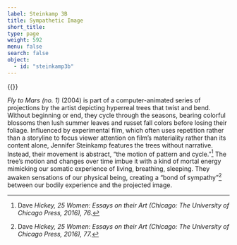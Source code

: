 ```yaml
---
label: Steinkamp 3B
title: Sympathetic Image
short_title:
type: page
weight: 592
menu: false
search: false
object:
  - id: "steinkamp3b"
---
```

{{<q-figure id="steinkamp3b" >}}

*Fly to Mars (no. 1)* (2004) is part of a computer-animated series of projections by the artist depicting hyperreal trees that twist and bend. Without beginning or end, they cycle through the seasons, bearing colorful blossoms then lush summer leaves and russet fall colors before losing their foliage. Influenced by experimental film, which often uses repetition rather than a storyline to focus viewer attention on film’s materiality rather than its content alone, Jennifer Steinkamp features the trees without narrative. Instead, their movement is abstract, “the motion of pattern and cycle.”[^1] The tree’s motion and changes over time imbue it with a kind of mortal energy mimicking our somatic experience of living, breathing, sleeping. They awaken sensations of our physical being, creating a “bond of sympathy”[^2] between our bodily experience and the projected image.

[^1]: Dave *Hickey, 25 Women: Essays on their Art (Chicago: The University of Chicago Press, 2016), 76.*

[^2]: Dave *Hickey, 25 Women: Essays on their Art (Chicago: The University of Chicago Press, 2016), 77.*
